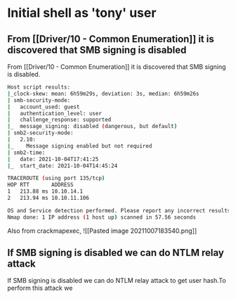 #  Initial shell as 'tony' user
## From [[Driver/10 - Common Enumeration]] it is discovered that SMB signing is disabled
From [[Driver/10 - Common Enumeration]] it is discovered that SMB signing is disabled.
```bash
Host script results:
|_clock-skew: mean: 6h59m29s, deviation: 3s, median: 6h59m26s
| smb-security-mode:
|   account_used: guest
|   authentication_level: user
|   challenge_response: supported
|_  message_signing: disabled (dangerous, but default)
| smb2-security-mode:
|   2.10:
|_    Message signing enabled but not required
| smb2-time:
|   date: 2021-10-04T17:41:25
|_  start_date: 2021-10-04T14:45:24

TRACEROUTE (using port 135/tcp)
HOP RTT       ADDRESS
1   213.88 ms 10.10.14.1
2   213.94 ms 10.10.11.106

OS and Service detection performed. Please report any incorrect results at https://nmap.org/submit/ .
Nmap done: 1 IP address (1 host up) scanned in 57.56 seconds
```
Also from crackmapexec,
![[Pasted image 20211007183540.png]]
## If SMB signing is disabled we can do NTLM relay attack
If SMB signing is disabled we can do NTLM relay attack to get user hash.To perform this attack we 

